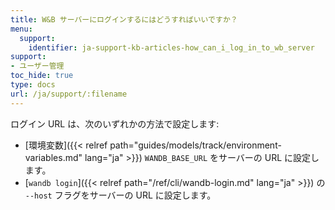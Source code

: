 ```yaml
---
title: W&B サーバーにログインするにはどうすればいいですか？
menu:
  support:
    identifier: ja-support-kb-articles-how_can_i_log_in_to_wb_server
support:
- ユーザー管理
toc_hide: true
type: docs
url: /ja/support/:filename
---
```


ログイン URL は、次のいずれかの方法で設定します:

- [環境変数]({{< relref path="guides/models/track/environment-variables.md" lang="ja" >}}) `WANDB_BASE_URL` をサーバーの URL に設定します。
- [`wandb login`]({{< relref path="/ref/cli/wandb-login.md" lang="ja" >}}) の `--host` フラグをサーバーの URL に設定します。